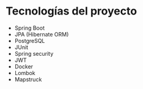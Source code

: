 # Tecnologías del proyecto

- Spring Boot
- JPA (Hibernate ORM)
- PostgreSQL
- JUnit
- Spring security
- JWT
- Docker
- Lombok
- Mapstruck

